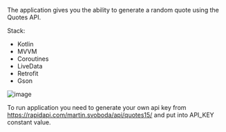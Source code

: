 The application gives you the ability to generate a random quote using the Quotes API.

Stack:

- Kotlin
- MVVM
- Coroutines
- LiveData
- Retrofit
- Gson

![image](https://user-images.githubusercontent.com/70322641/186717274-a3ebc580-6365-4fc2-869d-95b3d8ec9296.png)


To run application you need to generate your own api key from https://rapidapi.com/martin.svoboda/api/quotes15/ and put into API_KEY constant value. 
